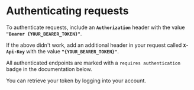 # Authenticating requests

To authenticate requests, include an **`Authorization`** header with the value **`"Bearer {YOUR_BEARER_TOKEN}"`**.

If the above didn't work, add an additional header in your request called **`X-Api-Key`** with the value **`"{YOUR_BEARER_TOKEN}"`**.

All authenticated endpoints are marked with a `requires authentication` badge in the documentation below.

You can retrieve your token by logging into your account.
